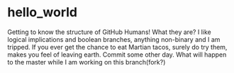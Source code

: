 # hello_world
Getting to know the structure of GitHub
Humans! What they are?
I like logical implications and boolean branches, anything non-binary and I am tripped.
If you ever get the chance to eat Martian tacos, surely do try them, makes you feel of leaving earth.
Commit some other day.
What will happen to the master while I am working on this branch(fork?)
